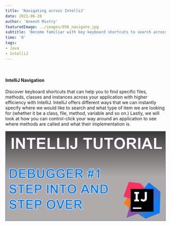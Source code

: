 ```yaml
---
title: 'Navigating across IntelliJ'
date: 2021-06-28
author: 'Aneesh Mistry'
featuredImage: ../images/056_navigate.jpg
subtitle: 'Become familiar with key keyboard shortcuts to search across application files and method calls.'
time: '8'
tags:
- Java
- IntelliJ
---
```


<br>
<h4>IntelliJ Navigation</h4>
<p>
Discover keyboard shortcuts that can help you to find specific files, methods, classes and instances across your application with higher efficiency with IntelliJ. 
IntelliJ offers different ways that we can instantly specify where we would like to search and what type of item we are looking for (whether it be a class, file, method, variable and so on.)
Lastly, we will look at how you can control-click your way around an application to see where methods are called and what their implementation is.

[![YouTube video link](../images/057_debug.jpg)](https://youtu.be/rMgGV_nFVdc)
</p>
